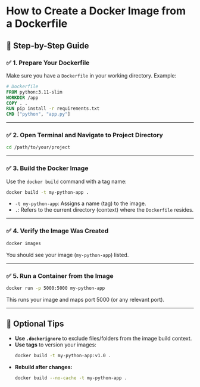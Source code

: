 
# How to Create a Docker Image from a Dockerfile

## 🐳 Step-by-Step Guide

### ✅ 1. Prepare Your Dockerfile
Make sure you have a `Dockerfile` in your working directory. Example:

```Dockerfile
# Dockerfile
FROM python:3.11-slim
WORKDIR /app
COPY . .
RUN pip install -r requirements.txt
CMD ["python", "app.py"]
```

---

### ✅ 2. Open Terminal and Navigate to Project Directory

```bash
cd /path/to/your/project
```

---

### ✅ 3. Build the Docker Image

Use the `docker build` command with a tag name:

```bash
docker build -t my-python-app .
```

- `-t my-python-app`: Assigns a name (tag) to the image.
- `.`: Refers to the current directory (context) where the `Dockerfile` resides.

---

### ✅ 4. Verify the Image Was Created

```bash
docker images
```

You should see your image (`my-python-app`) listed.

---

### ✅ 5. Run a Container from the Image

```bash
docker run -p 5000:5000 my-python-app
```

This runs your image and maps port 5000 (or any relevant port).

---

## 📝 Optional Tips

- **Use `.dockerignore`** to exclude files/folders from the image build context.
- **Use tags** to version your images:  
  ```bash
  docker build -t my-python-app:v1.0 .
  ```
- **Rebuild after changes:**  
  ```bash
  docker build --no-cache -t my-python-app .
  ```
